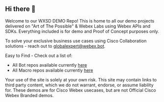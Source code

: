 ## Hi there 👋
 Welcome to our WXSD DEMO Repo! This is home to all our demo projects delivered on "Art of The Possible" & Webex Labs using Webex APIs and SDKs. 
Everything included is for demo and Proof of Concept purposes only. 

To solve your exclusive business use cases using Cisco Collaboration solutions - reach out to globalexpert@webex.bot.


Easy to Find - Check out a list of:
* All Bot repos available currently [here](https://github.com/search?q=topic%3Abot+org%3Awxsd-sales+fork%3Atrue&type=repositories)
* All Macro repos available currently [here](https://github.com/search?q=topic%3Amacro+org%3Awxsd-sales+fork%3Atrue&type=repositories)


Your use of the site is solely at your own risk. This site may contain links to third party content, which we do not warrant, endorse, or assume liability for. These demos are for Cisco Webex usecases, but are not Official Cisco Webex Branded demos.
